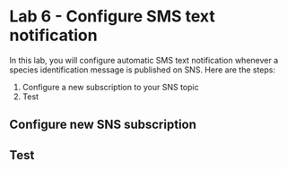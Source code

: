 # Lab 6 - Configure SMS text notification

In this lab, you will configure automatic SMS text notification whenever a species identification message is published on SNS.  Here are the steps:

1. Configure a new subscription to your SNS topic
2. Test

## Configure new SNS subscription

## Test
